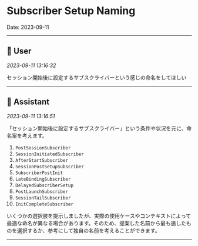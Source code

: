 # Subscriber Setup Naming

Date: 2023-09-11

---

## 👤 User
*2023-09-11 13:16:32*

セッション開始後に設定するサブスクライバーという感じの命名をしてほしい

---

## 🤖 Assistant
*2023-09-11 13:16:51*

「セッション開始後に設定するサブスクライバー」という条件や状況を元に、命名案を考えます。

1. `PostSessionSubscriber`
2. `SessionInitiatedSubscriber`
3. `AfterStartSubscriber`
4. `SessionPostSetupSubscriber`
5. `SubscriberPostInit`
6. `LateBindingSubscriber`
7. `DelayedSubscriberSetup`
8. `PostLaunchSubscriber`
9. `SessionTailSubscriber`
10. `InitCompleteSubscriber`

いくつかの選択肢を提示しましたが、実際の使用ケースやコンテキストによって最適な命名が異なる場合があります。そのため、提案した名前から最も適したものを選択するか、参考にして独自の名前を考えることができます。

---
